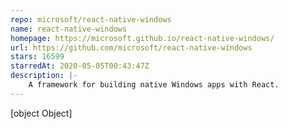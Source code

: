 ```yaml
---
repo: microsoft/react-native-windows
name: react-native-windows
homepage: https://microsoft.github.io/react-native-windows/
url: https://github.com/microsoft/react-native-windows
stars: 16599
starredAt: 2020-05-05T00:43:47Z
description: |-
    A framework for building native Windows apps with React.
---
```


[object Object]
